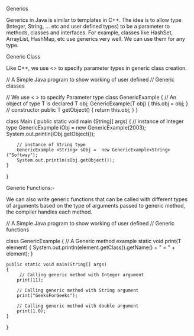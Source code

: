 Generics 

Generics in Java is similar to templates in C++. The idea is to allow type (Integer, String, … etc and user defined types) to 
be a parameter to methods, classes and interfaces. For example, classes like HashSet, ArrayList, HashMap, etc use generics very well. We can use them for any type.

Generic Class

Like C++, we use <> to specify parameter types in generic class creation. 


// A Simple Java program to show working of user defined 
// Generic classes 
   
// We use < > to specify Parameter type 
class GenericExample<T> 
{ 
    // An object of type T is declared 
    T obj; 
    GenericExample(T obj) {  this.obj = obj;  }  // constructor 
    public T getObject()  { return this.obj; } 
} 

class Main 
{ 
    public static void main (String[] args) 
    { 
        // instance of Integer type 
        GenericExample <Integer> iObj = new GenericExample<Integer>(2003); 
        System.out.println(iObj.getObject()); 
   
        // instance of String type 
        GenericExample <String> sObj =  new GenericExample<String>("Softway"); 
        System.out.println(sObj.getObject()); 
    } 
}


Generic Functions:-

We can also write generic functions that can be called with different types of arguments based on the type of arguments passed 
to generic method, the compiler handles each method.

// A Simple Java program to show working of user defined 
// Generic functions 
   
class GenericExample 
{ 
    // A Generic method example 
    static <T> void print(T element)
    { 
        System.out.println(element.getClass().getName() + " = " + element); 
    } 
   
    public static void main(String[] args) 
    { 
         // Calling generic method with Integer argument 
        print(11); 
   
        // Calling generic method with String argument 
        print("GeeksForGeeks"); 
   
        // Calling generic method with double argument 
        print(1.0); 
    } 
}
